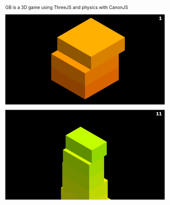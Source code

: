 GB is a 3D game using ThreeJS and physics with CanonJS

![Screenshot](Gamescreenshot1.png)

![Screenshot](Gamescreenshot2.png)
